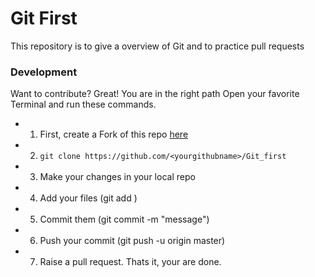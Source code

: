 # Git First
This repository is to give a overview of Git and to practice pull requests
### Development

Want to contribute? Great! You are in the right path
Open your favorite Terminal and run these commands.

- 1) First, create a Fork of this repo [here](https://github.com/neilchauhan2/Git_first)
- 2) ``` git clone https://github.com/<yourgithubname>/Git_first ```
- 3) Make your changes in your local repo
- 4) Add your files (git add <filename>)
- 5) Commit them (git commit -m "message")
- 6) Push your commit (git push -u origin master)
- 7) Raise a pull request. Thats it, your are done.